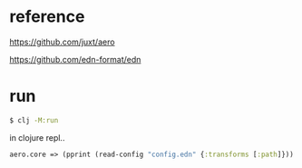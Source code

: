 # reference

https://github.com/juxt/aero

https://github.com/edn-format/edn

# run

``` zsh
$ clj -M:run
```

in clojure repl..

``` clojure
aero.core => (pprint (read-config "config.edn" {:transforms [:path]}))
```
